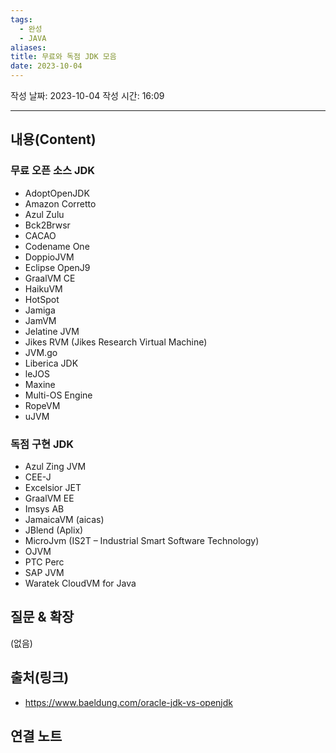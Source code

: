 ```yaml
---
tags:
  - 완성
  - JAVA
aliases: 
title: 무료와 독점 JDK 모음
date: 2023-10-04
---
```


작성 날짜: 2023-10-04
작성 시간: 16:09


----
## 내용(Content)
### 무료 오픈 소스 JDK
- AdoptOpenJDK
- Amazon Corretto
- Azul Zulu
- Bck2Brwsr
- CACAO
- Codename One
- DoppioJVM
- Eclipse OpenJ9
- GraalVM CE
- HaikuVM
- HotSpot
- Jamiga
- JamVM
- Jelatine JVM
- Jikes RVM (Jikes Research Virtual Machine)
- JVM.go
- Liberica JDK
- leJOS
- Maxine
- Multi-OS Engine
- RopeVM
- uJVM

### 독점 구현 JDK
- Azul Zing JVM
- CEE-J
- Excelsior JET
- GraalVM EE
- Imsys AB
- JamaicaVM (aicas)
- JBlend (Aplix)
- MicroJvm (IS2T – Industrial Smart Software Technology)
- OJVM
- PTC Perc
- SAP JVM
- Waratek CloudVM for Java

## 질문 & 확장

(없음)

## 출처(링크)
- https://www.baeldung.com/oracle-jdk-vs-openjdk

## 연결 노트










